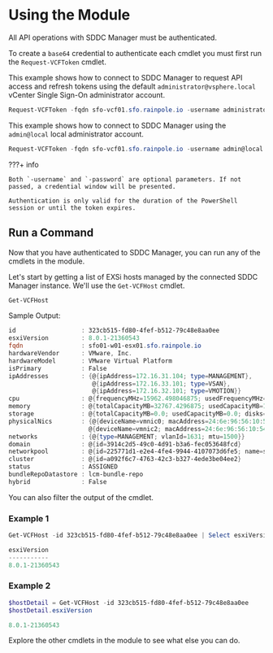 # Using the Module

All API operations with SDDC Manager must be authenticated.

To create a `base64` credential to authenticate each cmdlet you must first run the `Request-VCFToken` cmdlet.

This example shows how to connect to SDDC Manager to request API access and refresh tokens using the default `administrator@vsphere.local` vCenter Single Sign-On administrator account.

```powershell
Request-VCFToken -fqdn sfo-vcf01.sfo.rainpole.io -username administrator@vsphere.local -password VMw@re1!
```

This example shows how to connect to SDDC Manager using the `admin@local` local administrator account.

```powershell
Request-VCFToken -fqdn sfo-vcf01.sfo.rainpole.io -username admin@local -password VMw@re1!VMw@re1!
```

???+ info

    Both `-username` and `-password` are optional parameters. If not passed, a credential window will be presented.

    Authentication is only valid for the duration of the PowerShell session or until the token expires.

## Run a Command

Now that you have authenticated to SDDC Manager, you can run any of the cmdlets in the module.

Let's start by getting a list of EXSi hosts managed by the connected SDDC Manager instance. We'll use the `Get-VCFHost` cmdlet.

```powershell
Get-VCFHost
```

Sample Output:

```powershell
id                  : 323cb515-fd80-4fef-b512-79c48e8aa0ee
esxiVersion         : 8.0.1-21360543
fqdn                : sfo01-w01-esx01.sfo.rainpole.io
hardwareVendor      : VMware, Inc.
hardwareModel       : VMware Virtual Platform
isPrimary           : False
ipAddresses         : {@{ipAddress=172.16.31.104; type=MANAGEMENT}, 
                       @{ipAddress=172.16.33.101; type=VSAN},
                       @{ipAddress=172.16.32.101; type=VMOTION}}
cpu                 : @{frequencyMHz=15962.498046875; usedFrequencyMHz=92.0; cores=8; cpuCores=System.Object[]}
memory              : @{totalCapacityMB=32767.4296875; usedCapacityMB=1974.0}
storage             : @{totalCapacityMB=0.0; usedCapacityMB=0.0; disks=System.Object[]}
physicalNics        : {@{deviceName=vmnic0; macAddress=24:6e:96:56:10:50}, @{deviceName=vmnic1; macAddress=24:6e:96:56:10:52},
                      @{deviceName=vmnic2; macAddress=24:6e:96:56:10:54}, @{deviceName=vmnic3; macAddress=24:6e:96:56:10:55}}
networks            : {@{type=MANAGEMENT; vlanId=1631; mtu=1500}}
domain              : @{id=3914c2d5-49c0-4d91-b3a6-fec053648fcd}
networkpool         : @{id=225771d1-e2e4-4fe4-9944-4107073d6fe5; name=sfo-w01-np01}
cluster             : @{id=a092f6c7-4763-42c3-b327-4ede3be04ee2}
status              : ASSIGNED
bundleRepoDatastore : lcm-bundle-repo
hybrid              : False
```

You can also filter the output of the cmdlet.

### Example 1

```powershell
Get-VCFHost -id 323cb515-fd80-4fef-b512-79c48e8aa0ee | Select esxiVersion
```

```powershell
esxiVersion
-----------
8.0.1-21360543
```

### Example 2

```powershell
$hostDetail = Get-VCFHost -id 323cb515-fd80-4fef-b512-79c48e8aa0ee
$hostDetail.esxiVersion
```

```powershell
8.0.1-21360543
```

Explore the other cmdlets in the module to see what else you can do.
